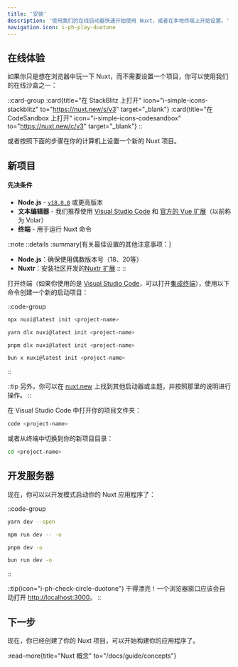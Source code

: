 ```yaml
---
title: '安装'
description: '使用我们的在线启动器快速开始使用 Nuxt，或者在本地终端上开始设置。'
navigation.icon: i-ph-play-duotone
---
```


## 在线体验

如果你只是想在浏览器中玩一下 Nuxt，而不需要设置一个项目，你可以使用我们的在线沙盒之一：

::card-group
  :card{title="在 StackBlitz 上打开" icon="i-simple-icons-stackblitz" to="https://nuxt.new/s/v3" target="_blank"}
  :card{title="在 CodeSandbox 上打开" icon="i-simple-icons-codesandbox" to="https://nuxt.new/c/v3" target="_blank"}
::

或者按照下面的步骤在你的计算机上设置一个新的 Nuxt 项目。

## 新项目

<!-- TODO: 需要在 nuxt/nuxt.com 中修复上游 -->
<!-- markdownlint-disable-next-line MD001 -->
#### 先决条件

- **Node.js** - [`v18.0.0`](https://nodejs.org/en) 或更高版本
- **文本编辑器** - 我们推荐使用 [Visual Studio Code](https://code.visualstudio.com/) 和 [官方的 Vue 扩展](https://marketplace.visualstudio.com/items?itemName=Vue.volar)（以前称为 Volar）
- **终端** - 用于运行 Nuxt 命令

::note
  ::details
  :summary[有关最佳设置的其他注意事项：]
  - **Node.js**：确保使用偶数版本号（18、20等）
  - **Nuxtr**：安装社区开发的[Nuxtr 扩展](https://marketplace.visualstudio.com/items?itemName=Nuxtr.nuxtr-vscode)
  ::
::

打开终端（如果你使用的是 [Visual Studio Code](https://code.visualstudio.com)，可以打开[集成终端](https://code.visualstudio.com/docs/editor/integrated-terminal)），使用以下命令创建一个新的启动项目：

::code-group

```bash [npm]
npx nuxi@latest init <project-name>
```

```bash [yarn]
yarn dlx nuxi@latest init <project-name>
```

```bash [pnpm]
pnpm dlx nuxi@latest init <project-name>
```

```bash [bun]
bun x nuxi@latest init <project-name>
```

::

::tip
另外，你可以在 [nuxt.new](https://nuxt.new) 上找到其他启动器或主题，并按照那里的说明进行操作。
::

在 Visual Studio Code 中打开你的项目文件夹：

```bash [终端]
code <project-name>
```

或者从终端中切换到你的新项目目录：

```bash
cd <project-name>
```

## 开发服务器

现在，你可以以开发模式启动你的 Nuxt 应用程序了：

::code-group

```bash [yarn]
yarn dev --open
```

```bash [npm]
npm run dev -- -o
```

```bash [pnpm]
pnpm dev -o
```

```bash [bun]
bun run dev -o
```
::

::tip{icon="i-ph-check-circle-duotone"}
干得漂亮！一个浏览器窗口应该会自动打开 <http://localhost:3000>。
::

## 下一步

现在，你已经创建了你的 Nuxt 项目，可以开始构建你的应用程序了。

:read-more{title="Nuxt 概念" to="/docs/guide/concepts"}